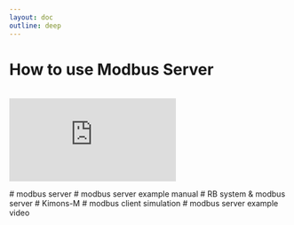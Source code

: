 ```yaml
---
layout: doc
outline: deep
---
```


# How to use Modbus Server

<br>

<iframe class="iframe-resources" src="https://rainbowco-my.sharepoint.com/:p:/g/personal/hyoin_rainbow-robotics_com/EeIHxvrqN3RLuBJP6dmllk0BcE9-GPnf4HRC_ZuHCp-b0w?e=UUzSQJ&amp;action=embedview&amp;wdbipreview=true&amp;wdAr=1.7777777777777777" frameborder="0"></iframe>

\# modbus server
\# modbus server example manual
\# RB system & modbus server
\# Kimons-M
\# modbus client simulation
\# modbus server example video

